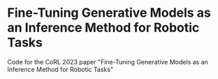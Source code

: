 # Fine-Tuning Generative Models as an Inference Method for Robotic Tasks
Code for the CoRL 2023 paper "Fine-Tuning Generative Models as an Inference Method for Robotic Tasks"
